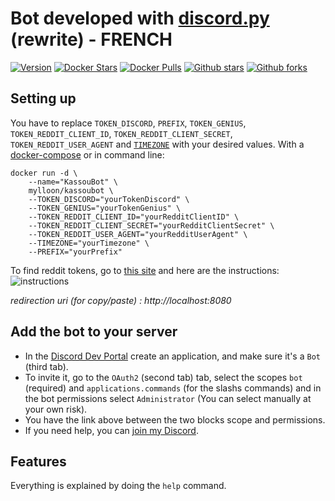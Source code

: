 # Bot developed with [discord.py](https://github.com/Rapptz/discord.py) (rewrite) - FRENCH

[![Version](https://img.shields.io/badge/version-1.4-green?style=for-the-badge)](https://github.com/Confrerie-du-Kassoulait/KassouBot/releases/latest)
[![Docker Stars](https://img.shields.io/docker/stars/mylloon/kassoubot?style=for-the-badge)](https://hub.docker.com/r/mylloon/kassoubot)
[![Docker Pulls](https://img.shields.io/docker/pulls/mylloon/kassoubot?style=for-the-badge)](https://hub.docker.com/r/mylloon/kassoubot)
[![Github stars](https://img.shields.io/github/stars/Confrerie-du-Kassoulait/kassoubot?label=Github%20Stars&style=for-the-badge)](https://github.com/Confrerie-du-Kassoulait/KassouBot/stargazers)
[![Github forks](https://img.shields.io/github/forks/Confrerie-du-Kassoulait/KassouBot?label=Github%20Forks&style=for-the-badge)](https://github.com/Confrerie-du-Kassoulait/KassouBot/network)
## __Setting up__

You have to replace `TOKEN_DISCORD`, `PREFIX`, `TOKEN_GENIUS`, `TOKEN_REDDIT_CLIENT_ID`, `TOKEN_REDDIT_CLIENT_SECRET`, `TOKEN_REDDIT_USER_AGENT` and [`TIMEZONE`](https://en.wikipedia.org/wiki/List_of_tz_database_time_zones) with your desired values.
With a [docker-compose](https://github.com/Confrerie-du-Kassoulait/KassouBot/blob/master/docker-compose.yml) or in command line:

```
docker run -d \
    --name="KassouBot" \
    mylloon/kassoubot \
    --TOKEN_DISCORD="yourTokenDiscord" \
    --TOKEN_GENIUS="yourTokenGenius" \
    --TOKEN_REDDIT_CLIENT_ID="yourRedditClientID" \
    --TOKEN_REDDIT_CLIENT_SECRET="yourRedditClientSecret" \
    --TOKEN_REDDIT_USER_AGENT="yourRedditUserAgent" \
    --TIMEZONE="yourTimezone" \
    --PREFIX="yourPrefix"
```

To find reddit tokens, go to [this site](https://www.reddit.com/prefs/apps) and here are the instructions: ![instructions](https://i.imgur.com/tEzYKDA.png)

*redirection uri (for copy/paste) : http://localhost:8080*

## __Add the bot to your server__

- In the [Discord Dev Portal](https://discord.com/developers/applications) create an application, and make sure it's a `Bot` (third tab).
- To invite it, go to the `OAuth2` (second tab) tab, select the scopes `bot` (required) and `applications.commands` (for the slashs commands) and in the bot permissions select `Administrator` (You can select manually at your own risk).
- You have the link above between the two blocks scope and permissions.
- If you need help, you can [join my Discord](https://discord.gg/Z5ePxH4).

## __Features__

Everything is explained by doing the `help` command.
